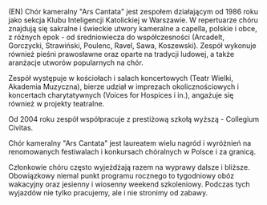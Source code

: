 (EN) Chór kameralny "Ars Cantata" jest zespołem działającym od 1986 roku jako sekcja Klubu Inteligencji Katolickiej w Warszawie. W repertuarze chóru znajdują się sakralne i świeckie utwory kameralne a capella, polskie i obce, z różnych epok - od średniowiecza do współczesności (Arcadelt, Gorczycki, Strawiński, Poulenc, Ravel, Sawa, Koszewski). Zespół wykonuje również pieśni prawosławne oraz oparte na tradycji ludowej, a także aranżacje utworów popularnych na chór.

Zespół występuje w kościołach i salach koncertowych (Teatr Wielki, Akademia Muzyczna), bierze udział w imprezach okolicznościowych i koncertach charytatywnych (Voices for Hospices i in.), angażuje się również w projekty teatralne. 


Od 2004 roku zespół współpracuje z prestiżową szkołą wyższą - Collegium Civitas. 


Chór kameralny "Ars Cantata" jest laureatem wielu nagród i wyróżnień na renomowanych festiwalach i konkursach chóralnych w Polsce i za granicą.


Członkowie chóru często wyjeżdżają razem na wyprawy dalsze i bliższe. Obowiązkowy niemal punkt programu rocznego to tygodniowy obóz wakacyjny oraz jesienny i wiosenny weekend szkoleniowy. Podczas tych wyjazdów nie tylko pracujemy, ale i nie stronimy od zabawy.
